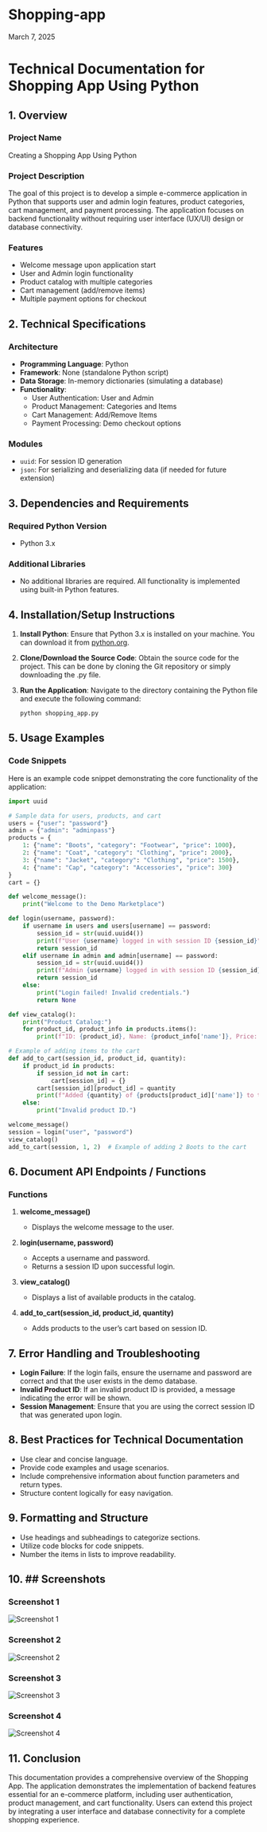 # Shopping-app

March 7, 2025

# Technical Documentation for Shopping App Using Python

## 1. Overview

### Project Name
Creating a Shopping App Using Python

### Project Description
The goal of this project is to develop a simple e-commerce application in Python that supports user and admin login features, product categories, cart management, and payment processing. The application focuses on backend functionality without requiring user interface (UX/UI) design or database connectivity.

### Features
- Welcome message upon application start
- User and Admin login functionality
- Product catalog with multiple categories
- Cart management (add/remove items)
- Multiple payment options for checkout

## 2. Technical Specifications

### Architecture
- **Programming Language**: Python
- **Framework**: None (standalone Python script)
- **Data Storage**: In-memory dictionaries (simulating a database)
- **Functionality**:
  - User Authentication: User and Admin
  - Product Management: Categories and Items
  - Cart Management: Add/Remove Items
  - Payment Processing: Demo checkout options

### Modules
- `uuid`: For session ID generation
- `json`: For serializing and deserializing data (if needed for future extension)

## 3. Dependencies and Requirements

### Required Python Version
- Python 3.x

### Additional Libraries
- No additional libraries are required. All functionality is implemented using built-in Python features.

## 4. Installation/Setup Instructions

1. **Install Python**: Ensure that Python 3.x is installed on your machine. You can download it from [python.org](https://www.python.org/downloads/).
   
2. **Clone/Download the Source Code**: Obtain the source code for the project. This can be done by cloning the Git repository or simply downloading the .py file.
   
3. **Run the Application**: Navigate to the directory containing the Python file and execute the following command:
   ```bash
   python shopping_app.py
   ```

## 5. Usage Examples

### Code Snippets
Here is an example code snippet demonstrating the core functionality of the application:

```python
import uuid

# Sample data for users, products, and cart
users = {"user": "password"}
admin = {"admin": "adminpass"}
products = {
    1: {"name": "Boots", "category": "Footwear", "price": 1000},
    2: {"name": "Coat", "category": "Clothing", "price": 2000},
    3: {"name": "Jacket", "category": "Clothing", "price": 1500},
    4: {"name": "Cap", "category": "Accessories", "price": 300}
}
cart = {}

def welcome_message():
    print("Welcome to the Demo Marketplace")

def login(username, password):
    if username in users and users[username] == password:
        session_id = str(uuid.uuid4())
        print(f"User {username} logged in with session ID {session_id}")
        return session_id
    elif username in admin and admin[username] == password:
        session_id = str(uuid.uuid4())
        print(f"Admin {username} logged in with session ID {session_id}")
        return session_id
    else:
        print("Login failed! Invalid credentials.")
        return None

def view_catalog():
    print("Product Catalog:")
    for product_id, product_info in products.items():
        print(f"ID: {product_id}, Name: {product_info['name']}, Price: Rs. {product_info['price']}")

# Example of adding items to the cart
def add_to_cart(session_id, product_id, quantity):
    if product_id in products:
        if session_id not in cart:
            cart[session_id] = {}
        cart[session_id][product_id] = quantity
        print(f"Added {quantity} of {products[product_id]['name']} to the cart.")
    else:
        print("Invalid product ID.")

welcome_message()
session = login("user", "password")
view_catalog()
add_to_cart(session, 1, 2)  # Example of adding 2 Boots to the cart
```

## 6. Document API Endpoints / Functions

### Functions

1. **welcome_message()**
   - Displays the welcome message to the user.
   
2. **login(username, password)**
   - Accepts a username and password.
   - Returns a session ID upon successful login.

3. **view_catalog()**
   - Displays a list of available products in the catalog.

4. **add_to_cart(session_id, product_id, quantity)**
   - Adds products to the user’s cart based on session ID.

## 7. Error Handling and Troubleshooting

- **Login Failure**: If the login fails, ensure the username and password are correct and that the user exists in the demo database.
- **Invalid Product ID**: If an invalid product ID is provided, a message indicating the error will be shown.
- **Session Management**: Ensure that you are using the correct session ID that was generated upon login. 

## 8. Best Practices for Technical Documentation

- Use clear and concise language.
- Provide code examples and usage scenarios.
- Include comprehensive information about function parameters and return types.
- Structure content logically for easy navigation.

## 9. Formatting and Structure

- Use headings and subheadings to categorize sections.
- Utilize code blocks for code snippets.
- Number the items in lists to improve readability.

## 10. ## Screenshots

### Screenshot 1
![Screenshot 1](Screenshorts/Screenshot%201.jpg)

### Screenshot 2
![Screenshot 2](Screenshorts/Screenshot%202.jpg)

### Screenshot 3
![Screenshot 3](Screenshorts/Screenshot%203.jpg)

### Screenshot 4
![Screenshot 4](Screenshorts/Screenshot%204.jpg)



## 11. Conclusion

This documentation provides a comprehensive overview of the Shopping App. The application demonstrates the implementation of backend features essential for an e-commerce platform, including user authentication, product management, and cart functionality. Users can extend this project by integrating a user interface and database connectivity for a complete shopping experience.
